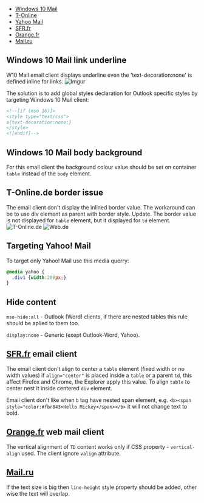 * [Windows 10 Mail](#windows-10-mail-link-underline)
* [T-Online](#t-onlinede-border-issue)
* [Yahoo Mail](#targeting-yahoo-mail)
* [SFR.fr](#sfrfr-email-client)
* [Orange.fr](#orangefr-web-mail-client)
* [Mail.ru](#mailru)

## Windows 10 Mail link underline

W10 Mail email client displays underline even the 'text-decoration:none' is defined inline for links.
![Imgur](https://i.imgur.com/uEO1vEN.png)

The solution is to add global styles declaration for Outlook specific styles by targeting Windows 10 Mail client:
```html
<!--[if (mso 16)]>
<style type="text/css">
a{text-decoration:none;}
</style>
<![endif]-->
```

## Windows 10 Mail body background

For this email client the background colour value should be set on container `table` instead of the `body` element.

## T-Online.de border issue

The email client don't display the inlined border value. The workaround can be to use div element as parent with border style.
Update. The border value is not displayed for `table` element, but it displayed for `td` element.
![T-Online.de](https://i.imgur.com/vBcIjgC.png)
![Web.de](https://i.imgur.com/tYYxO3i.png)


## Targeting Yahoo! Mail

To target only Yahoo! Mail use this media querry:

```css
@media yahoo {
  .div1 {width:200px;}
}
```

## Hide content
`mso-hide:all` - Outlook (Word) clients, if there are nested tables this rule should be aplied to them too.

`display:none` - Generic (exept Outlook-Word, Yahoo).


## [SFR.fr](https://www.sfr.fr/cas/login?service=https%3A%2F%2Fwebmail.sfr.fr%2Fwebmail%2Fj_spring_cas_security_check#sfrintid=HH_Top) email client

The email client don't align to center a `table` element (fixed width or no width values) if `align="center"` is placed inside a `table` or a parent `td`, this affect Firefox and Chrome, the Explorer apply this value. To align `table` to center nest it inside centered `div` element.

Email client don't like when `b` tag have nested span element, e.g. `<b><span style="color:#fbr843>Hello Mickey</span></b>` it will not change text to bold.

## [Orange.fr](https://id.orange.fr/auth_user/bin/auth_user.cgi?source_url=/auth_user/bin/auth_user.cgi&return_url=http://rms.orange.fr/mail/inbox%3f) web mail client

The vertical alignment of `TD` content works only if CSS property - `vertical-align` used. The client ignore `valign` attribute.

## [Mail.ru](https://e.mail.ru/login)

If the text size is big then `line-height` style property should be added, other wise the text will overlap.

